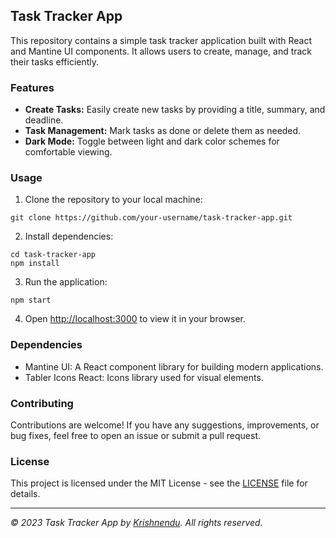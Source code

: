 ## Task Tracker App

This repository contains a simple task tracker application built with React and Mantine UI components. It allows users to create, manage, and track their tasks efficiently.

### Features

- **Create Tasks:** Easily create new tasks by providing a title, summary, and deadline.
- **Task Management:** Mark tasks as done or delete them as needed.
- **Dark Mode:** Toggle between light and dark color schemes for comfortable viewing.

### Usage

1. Clone the repository to your local machine:

```
git clone https://github.com/your-username/task-tracker-app.git
```

2. Install dependencies:

```
cd task-tracker-app
npm install
```

3. Run the application:

```
npm start
```

4. Open [http://localhost:3000](http://localhost:3000) to view it in your browser.

### Dependencies

- Mantine UI: A React component library for building modern applications.
- Tabler Icons React: Icons library used for visual elements.

### Contributing

Contributions are welcome! If you have any suggestions, improvements, or bug fixes, feel free to open an issue or submit a pull request.

### License

This project is licensed under the MIT License - see the [LICENSE](LICENSE) file for details.

---

*© 2023 Task Tracker App by [Krishnendu](https://github.com/Krishnendu0016). All rights reserved.*
